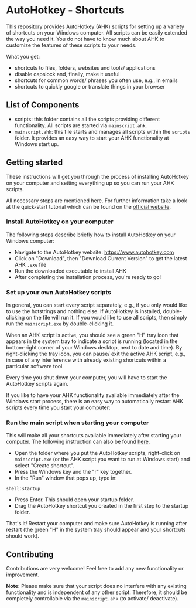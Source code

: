 # AutoHotkey - Shortcuts
This repository provides AutoHotkey (AHK) scripts for setting up a variety of shortcuts on your Windows computer. All scripts can be easily extended the way you need it.
You do not have to know much about AHK to customize the features of these scripts to your needs.

What you get:
* shortcuts to files, folders, websites and tools/ applications
* disable capslock and, finally, make it useful
* shortcuts for common words/ phrases you often use, e.g., in emails
* shortcuts to quickly google or translate things in your browser

## List of Components
* scripts: this folder contains all the scripts providing different functionality. All scripts are started via ``mainscript.ahk``.
* ``mainscript.ahk``: this file starts and manages all scripts within the ``scripts`` folder. It provides an easy way to start your AHK functionality at Windows start up.

## Getting started
These instructions will get you through the process of installing AutoHotkey on your computer and setting everything up so you can run your AHK scripts.

All necessary steps are mentioned here. For further information take a look at the quick-start tutorial which can be found on the [official website](https://www.autohotkey.com/docs/Tutorial.htm).

### Install AutoHotkey on your computer
The following steps describe briefly how to install AutoHotkey on your Windows computer:
* Navigate to the AutoHotkey website: https://www.autohotkey.com
* Click on "Download", then "Download Current Version" to get the latest AHK ``.exe`` file
* Run the downloaded executable to install AHK
* After completing the installation process, you're ready to go!

### Set up your own AutoHotkey scripts
In general, you can start every script separately, e.g., if you only would like to use the hotstrings and nothing else.
If AutoHotkey is installed, double-clicking on the file will run it.
If you would like to use all scripts, then simply run the ``mainscript.exe`` by double-clicking it.

When an AHK script is active, you should see a green "H" tray icon that appears in the system tray to indicate a script is running (located in the bottom-right corner of your Windows desktop, next to date and time).
By right-clicking the tray icon, you can pause/ exit the active AHK script, e.g., in case of any interference with already existing shortcuts within a particular software tool.

Every time you shut down your computer, you will have to start the AutoHotkey scripts again.

If you like to have your AHK functionality available immediately after the Windows start process, there is an easy way to automatically restart AHK scripts every time you start your computer:

### Run the main script when starting your computer
This will make all your shortcuts available immediately after starting your computer.
The following instruction can also be found [here](http://www.thenickmay.com/articles/how-to-install-autohotkey-without-admin/).

* Open the folder where you put the AutoHotkey scripts, right-click on ``mainscript.exe`` (or the AHK script you want to run at Windows start) and select "Create shortcut".
* Press the Windows key and the "r" key together.
* In the "Run" window that pops up, type in:
```
shell:startup
```
* Press Enter. This should open your startup folder.
* Drag the AutoHotkey shortcut you created in the first step to the startup folder.

That's it!
Restart your computer and make sure AutoHotkey is running after restart (the green "H" in the system tray should appear and your shortcuts should work).

## Contributing
Contributions are very welcome! Feel free to add any new functionality or improvement.

**Note:** Please make sure that your script does no interfere with any existing functionality and is independent of any other script. Therefore, it should be completely controllable via the ``mainscript.ahk`` (to activate/ deactivate).
